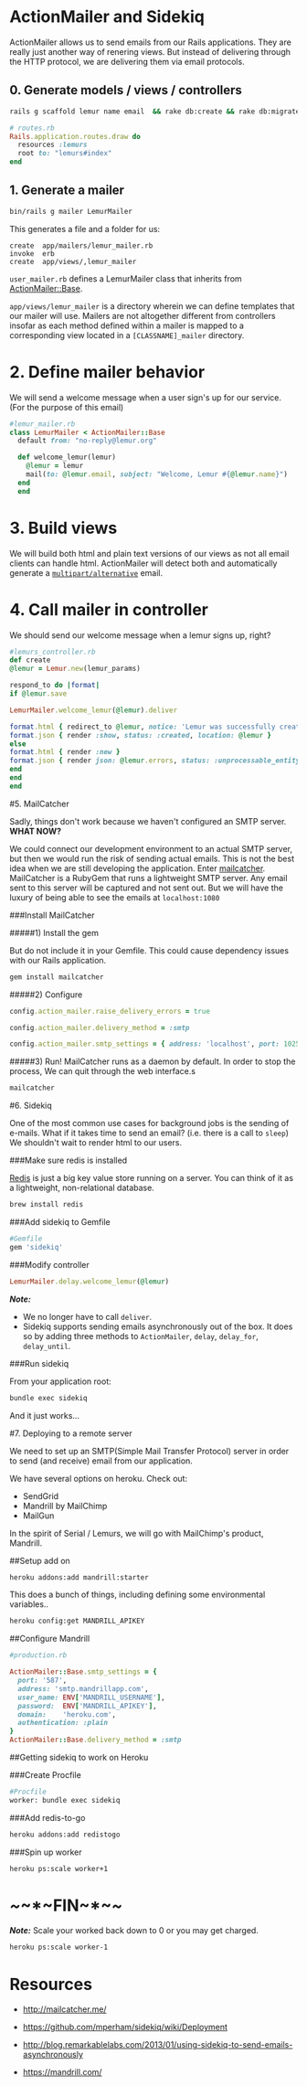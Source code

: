 # ActionMailer and Sidekiq

ActionMailer allows us to send emails from our Rails applications.  They are really just another way of renering views.  But instead of delivering through the HTTP protocol, we are delivering them via email protocols.

## 0. Generate models / views / controllers
```bash
rails g scaffold lemur name email  && rake db:create && rake db:migrate
```

```ruby
# routes.rb
Rails.application.routes.draw do
  resources :lemurs
  root to: "lemurs#index"
end
```

## 1. Generate a mailer

```bash
bin/rails g mailer LemurMailer
```

This generates a file and a folder for us:

```
create  app/mailers/lemur_mailer.rb
invoke  erb
create  app/views/,lemur_mailer
```

`user_mailer.rb` defines a LemurMailer class that inherits from [ActionMailer::Base](http://api.rubyonrails.org/classes/ActionMailer/Base.html).


`app/views/lemur_mailer` is a directory wherein we can define templates that our mailer will use.  Mailers are not altogether different from controllers insofar as each method defined within a mailer is mapped to a corresponding view located in a `[CLASSNAME]_mailer` directory.

# 2. Define mailer behavior

We will send a welcome message when a user sign's up for our service.  (For the purpose of this email)


```ruby
#lemur_mailer.rb
class LemurMailer < ActionMailer::Base
  default from: "no-reply@lemur.org"

  def welcome_lemur(lemur)
    @lemur = lemur
    mail(to: @lemur.email, subject: "Welcome, Lemur #{@lemur.name}")
  end
  end
  ```

  # 3. Build views

  We will build both html and plain text versions of our views as not all email clients can handle html.  ActionMailer will detect both and automatically generate a [`multipart/alternative`](http://stackoverflow.com/questions/8320141/multipart-alternative-subtype-when-client-use-it) email.


  # 4.  Call mailer in controller

  We should send our welcome message when a lemur signs up, right?

  ```ruby
  #lemurs_controller.rb
  def create
  @lemur = Lemur.new(lemur_params)

  respond_to do |format|
  if @lemur.save

  LemurMailer.welcome_lemur(@lemur).deliver

  format.html { redirect_to @lemur, notice: 'Lemur was successfully created.' }
  format.json { render :show, status: :created, location: @lemur }
  else
  format.html { render :new }
  format.json { render json: @lemur.errors, status: :unprocessable_entity }
  end
  end
  end
  ```

  #5. MailCatcher

  Sadly, things don't work because we haven't configured an SMTP server.   **WHAT NOW?**

  We could connect our development environment to an actual SMTP server, but then we would run the risk of sending actual emails.  This is not the best idea when we are still developing the application.
  Enter [mailcatcher](http://mailcatcher.me/).  MailCatcher is a RubyGem that runs a lightweight SMTP server.  Any email sent to this server will be captured and not sent out.  But we will have the luxury of being able to see the emails at `localhost:1080`


  ###Install MailCatcher

  #####1) Install the gem

  But do not include it in your Gemfile.  This could cause dependency issues with our Rails application.

  ```bash
  gem install mailcatcher
  ```

  #####2) Configure
  ```ruby
  config.action_mailer.raise_delivery_errors = true

  config.action_mailer.delivery_method = :smtp

  config.action_mailer.smtp_settings = { address: 'localhost', port: 1025 }

  ```

  #####3) Run!
  MailCatcher runs as a daemon by default.  In order to stop the process, We can quit through the web interface.s

  ```bash
  mailcatcher
  ```

  #6.  Sidekiq

  One of the most common use cases for background jobs is the sending of e-mails.  What if it takes time to send an email? (i.e. there is a call to `sleep`)  We shouldn't wait to render html to our users.

  ###Make sure redis is installed

  [Redis](http://redis.io/) is just a big key value store running on a server.  You can think of it as a lightweight, non-relational database.

  ```bash
  brew install redis
  ```
  ###Add sidekiq to Gemfile


  ```ruby
  #Gemfile
  gem 'sidekiq'
  ```

  ###Modify controller

  ```ruby
  LemurMailer.delay.welcome_lemur(@lemur)
  ```
  ***Note:***
  * We no longer have to call `deliver`.
  * Sidekiq supports sending emails asynchronously out of the box.  It does so by adding three methods to `ActionMailer`, `delay`, `delay_for`, `delay_until`.


  ###Run sidekiq

  From your application root:
  ```bash
  bundle exec sidekiq
  ```

  And it just works...

  #7.  Deploying to a remote server

  We need to set up an SMTP(Simple Mail Transfer Protocol) server in order to send (and receive) email from our application.

  We have several options on heroku.  Check out:

  * SendGrid
  * Mandrill by MailChimp
  * MailGun

  In the spirit of Serial / Lemurs, we will go with MailChimp's product, Mandrill.

  ##Setup add on
  ```bash
  heroku addons:add mandrill:starter
  ```

  This does a bunch of things, including defining some environmental variables..

  ```bash
  heroku config:get MANDRILL_APIKEY
  ```

  ##Configure Mandrill

  ```ruby
  #production.rb

  ActionMailer::Base.smtp_settings = {
    port: '587',
    address: 'smtp.mandrillapp.com',
    user_name: ENV['MANDRILL_USERNAME'],
    password:  ENV['MANDRILL_APIKEY'],
    domain:    'heroku.com',
    authentication: :plain
  }
  ActionMailer::Base.delivery_method = :smtp


  ```

  ##Getting sidekiq to work on Heroku

  ###Create Procfile
  ```bash
  #Procfile
  worker: bundle exec sidekiq
  ```
  ###Add redis-to-go

  ```bash
  heroku addons:add redistogo
  ```
  ###Spin up worker

  ```bash
  heroku ps:scale worker+1
  ```

  # *~*~*~FIN~*~*~*


  ***Note:*** Scale your worked back down to 0 or you may get charged.
  ```bash
  heroku ps:scale worker-1
  ```

  # Resources

  * http://mailcatcher.me/

  * https://github.com/mperham/sidekiq/wiki/Deployment

  * http://blog.remarkablelabs.com/2013/01/using-sidekiq-to-send-emails-asynchronously

  * https://mandrill.com/


